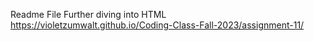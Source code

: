 Readme File
Further diving into HTML
https://violetzumwalt.github.io/Coding-Class-Fall-2023/assignment-11/